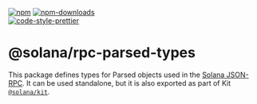 [![npm][npm-image]][npm-url] [![npm-downloads][npm-downloads-image]][npm-url]
<br />
[![code-style-prettier][code-style-prettier-image]][code-style-prettier-url]

[code-style-prettier-image]: https://img.shields.io/badge/code_style-prettier-ff69b4.svg?style=flat-square
[code-style-prettier-url]: https://github.com/prettier/prettier
[npm-downloads-image]: https://img.shields.io/npm/dm/@solana/rpc-types?style=flat
[npm-image]: https://img.shields.io/npm/v/@solana/rpc-types?style=flat
[npm-url]: https://www.npmjs.com/package/@solana/rpc-types

# @solana/rpc-parsed-types

This package defines types for Parsed objects used in the [Solana JSON-RPC](https://docs.solana.com/api/http). It can be used standalone, but it is also exported as part of Kit [`@solana/kit`](https://github.com/anza-xyz/kit/tree/main/packages/kit).
